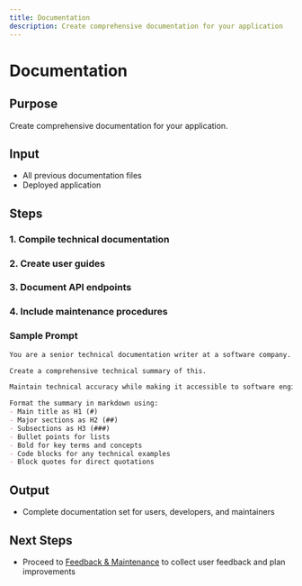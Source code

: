 ```yaml
---
title: Documentation
description: Create comprehensive documentation for your application
---
```


# Documentation

## Purpose
Create comprehensive documentation for your application.

## Input
* All previous documentation files
* Deployed application

## Steps

### 1. Compile technical documentation
### 2. Create user guides
### 3. Document API endpoints
### 4. Include maintenance procedures

### Sample Prompt
```md
You are a senior technical documentation writer at a software company.

Create a comprehensive technical summary of this.

Maintain technical accuracy while making it accessible to software engineers and product managers. Include specific examples mentioned in the text to illustrate key points.

Format the summary in markdown using:
- Main title as H1 (#)
- Major sections as H2 (##)
- Subsections as H3 (###)
- Bullet points for lists
- Bold for key terms and concepts
- Code blocks for any technical examples
- Block quotes for direct quotations
```

## Output
* Complete documentation set for users, developers, and maintainers

## Next Steps
* Proceed to [Feedback & Maintenance](../maintenance/index.md) to collect user feedback and plan improvements
